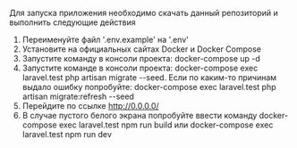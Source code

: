 Для запуска приложения необходимо скачать данный репозиторий и выполнить следующие действия
1. Переименуйте файл '.env.example' на '.env'
2. Установите на официальных сайтах Docker и Docker Compose
3. Запустите команду в консоли проекта: docker-compose up -d
4. Запустите команде в консоли проекта: docker-compose exec laravel.test php artisan migrate --seed. Если по каким-то причинам выдало ошибку попробуйте: docker-compose exec laravel.test php artisan migrate:refresh --seed
5. Перейдите по ссылке http://0.0.0.0/
6. В случае пустого белого экрана попробуйте ввести команду docker-compose exec laravel.test npm run build или docker-compose exec laravel.test npm run dev

